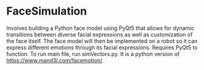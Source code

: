 # FaceSimulation

Involves building a Python face model using PyQt5 that allows for dynamic transitions between diverse facial expressions as well as customization of the face itself. 
The face model will then be implemented on a robot so it can express different emotions through its facial expressions.
Requires PyQt5 to function. To run main file, run simVectors.py. It is a python version of https://www.mand3l.com/facemotion/.
